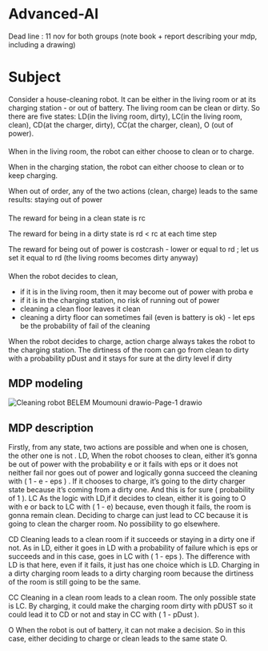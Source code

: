 # Advanced-AI
 


Dead line : 11 nov for both groups (note book + report describing your mdp, including a drawing)

 # Subject
Consider a house-cleaning robot. It can be either in the living room or at its charging station - or out  of battery. 
The living room can be clean or dirty. So there are five states: LD(in the living room, dirty), LC(in the living room, clean), CD(at the charger, dirty), CC(at the charger, clean), O (out of power).


####  
When in the living room,    the robot  can either choose to clean or to charge. 

When in the charging station, the robot can either choose to clean or to keep charging.

When out of order, any of the two actions (clean, charge) leads to the same results: staying out of power

####  

The reward for being  in a clean state is rc 

The reward for being in a dirty state is rd < rc at each time step

The reward for being out of power is  costcrash  -  lower or equal to rd ; let us set it equal to rd  (the living rooms becomes dirty anyway)
 

####  

When  the robot decides to  clean,
*  if it is in the living room, then it may become out of power with proba e
*  if it is in the charging station, no risk of running out of power   
*  cleaning a clean floor leaves it clean
*  cleaning a dirty floor can sometimes fail (even is battery is ok) - let eps be the probability of fail of the cleaning
     
When  the robot decides to  charge,  action charge always takes the robot to the charging station. The  dirtiness of the room can go from clean to dirty with a probability  pDust  and it stays for sure at the dirty level if dirty



## MDP modeling


![Cleaning robot BELEM Moumouni drawio-Page-1 drawio](https://user-images.githubusercontent.com/90107382/202426095-3961daa7-7070-496d-9fbc-7b26d5087297.png)

## MDP description

Firstly, from any state, two actions are possible and when one is chosen, the other one is 
not
.
 LD,
 When the robot chooses to clean, either it’s gonna be out of power with the probability e or it fails with eps or it does not neither fail nor goes out of power and logically gonna succeed the cleaning with ( 1 - e - eps ) .
If it chooses to charge, it’s going to the dirty charger state because it’s coming from a dirty one. And this is for sure ( probability of 1 ).
LC
As the logic with LD,if it decides to clean,  either it is going to  O with e or back to LC with ( 1 - e) because, even though it fails, the room is gonna remain clean.
Deciding to charge  can just lead to CC because it is going to clean the charger room. No possibility to go elsewhere.

CD
Cleaning leads to a clean room if it succeeds or staying in a dirty one if not. 
As in LD, either it goes in LD with a probability of failure which is eps or succeeds and in this case, goes in LC with ( 1 - eps ). The difference with LD is that here, even if it fails, it just has one choice which is LD.
Charging in a dirty charging room leads to a dirty charging room because the dirtiness of the room is still going to be the same.

CC
Cleaning in a clean room leads to a clean room. The only possible state is LC.
By charging, it could make the charging room dirty with pDUST so it could lead it to CD or not and stay in CC with ( 1 - pDust ).

O
When the robot is out of battery, it can not make a decision. So in this case, either deciding to charge or clean leads to the same state O.
